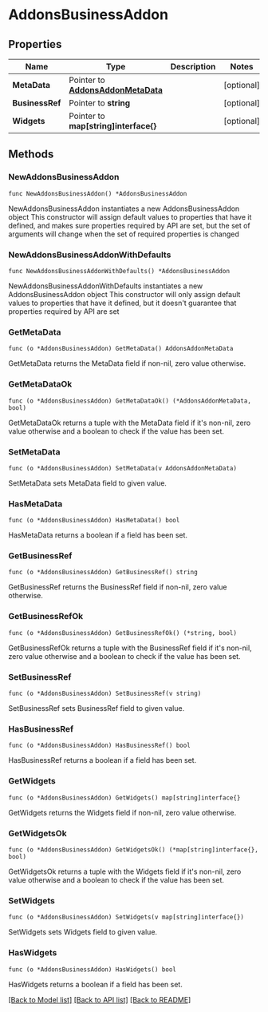 # AddonsBusinessAddon

## Properties

Name | Type | Description | Notes
------------ | ------------- | ------------- | -------------
**MetaData** | Pointer to [**AddonsAddonMetaData**](AddonsAddonMetaData.md) |  | [optional] 
**BusinessRef** | Pointer to **string** |  | [optional] 
**Widgets** | Pointer to **map[string]interface{}** |  | [optional] 

## Methods

### NewAddonsBusinessAddon

`func NewAddonsBusinessAddon() *AddonsBusinessAddon`

NewAddonsBusinessAddon instantiates a new AddonsBusinessAddon object
This constructor will assign default values to properties that have it defined,
and makes sure properties required by API are set, but the set of arguments
will change when the set of required properties is changed

### NewAddonsBusinessAddonWithDefaults

`func NewAddonsBusinessAddonWithDefaults() *AddonsBusinessAddon`

NewAddonsBusinessAddonWithDefaults instantiates a new AddonsBusinessAddon object
This constructor will only assign default values to properties that have it defined,
but it doesn't guarantee that properties required by API are set

### GetMetaData

`func (o *AddonsBusinessAddon) GetMetaData() AddonsAddonMetaData`

GetMetaData returns the MetaData field if non-nil, zero value otherwise.

### GetMetaDataOk

`func (o *AddonsBusinessAddon) GetMetaDataOk() (*AddonsAddonMetaData, bool)`

GetMetaDataOk returns a tuple with the MetaData field if it's non-nil, zero value otherwise
and a boolean to check if the value has been set.

### SetMetaData

`func (o *AddonsBusinessAddon) SetMetaData(v AddonsAddonMetaData)`

SetMetaData sets MetaData field to given value.

### HasMetaData

`func (o *AddonsBusinessAddon) HasMetaData() bool`

HasMetaData returns a boolean if a field has been set.

### GetBusinessRef

`func (o *AddonsBusinessAddon) GetBusinessRef() string`

GetBusinessRef returns the BusinessRef field if non-nil, zero value otherwise.

### GetBusinessRefOk

`func (o *AddonsBusinessAddon) GetBusinessRefOk() (*string, bool)`

GetBusinessRefOk returns a tuple with the BusinessRef field if it's non-nil, zero value otherwise
and a boolean to check if the value has been set.

### SetBusinessRef

`func (o *AddonsBusinessAddon) SetBusinessRef(v string)`

SetBusinessRef sets BusinessRef field to given value.

### HasBusinessRef

`func (o *AddonsBusinessAddon) HasBusinessRef() bool`

HasBusinessRef returns a boolean if a field has been set.

### GetWidgets

`func (o *AddonsBusinessAddon) GetWidgets() map[string]interface{}`

GetWidgets returns the Widgets field if non-nil, zero value otherwise.

### GetWidgetsOk

`func (o *AddonsBusinessAddon) GetWidgetsOk() (*map[string]interface{}, bool)`

GetWidgetsOk returns a tuple with the Widgets field if it's non-nil, zero value otherwise
and a boolean to check if the value has been set.

### SetWidgets

`func (o *AddonsBusinessAddon) SetWidgets(v map[string]interface{})`

SetWidgets sets Widgets field to given value.

### HasWidgets

`func (o *AddonsBusinessAddon) HasWidgets() bool`

HasWidgets returns a boolean if a field has been set.


[[Back to Model list]](../README.md#documentation-for-models) [[Back to API list]](../README.md#documentation-for-api-endpoints) [[Back to README]](../README.md)


